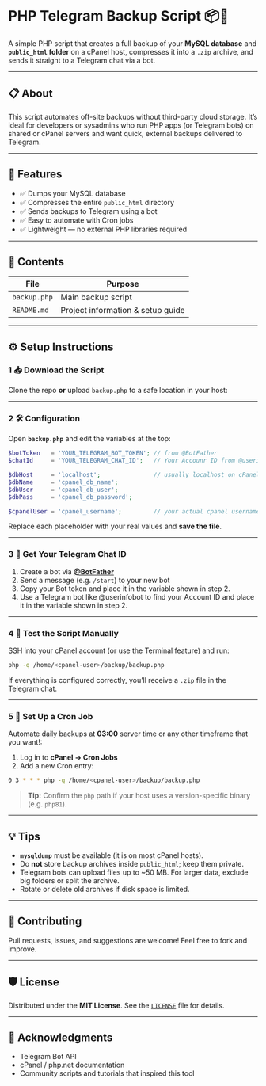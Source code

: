# PHP Telegram Backup Script 📦🤖

A simple PHP script that creates a full backup of your **MySQL database** and **`public_html` folder** on a cPanel host, compresses it into a `.zip` archive, and sends it straight to a Telegram chat via a bot.

---

## 📋 About

This script automates off-site backups without third-party cloud storage. It’s ideal for developers or sysadmins who run PHP apps (or Telegram bots) on shared or cPanel servers and want quick, external backups delivered to Telegram.

---

## 🚀 Features

- ✅ Dumps your MySQL database  
- ✅ Compresses the entire `public_html` directory  
- ✅ Sends backups to Telegram using a bot  
- ✅ Easy to automate with Cron jobs  
- ✅ Lightweight — no external PHP libraries required  

---

## 📁 Contents

| File          | Purpose                           |
|---------------|-----------------------------------|
| `backup.php`  | Main backup script                |
| `README.md`   | Project information & setup guide |

---

## ⚙️ Setup Instructions

### 1  📥 Download the Script

Clone the repo **or** upload `backup.php` to a safe location in your host:

---

### 2  🛠️ Configuration

Open **`backup.php`** and edit the variables at the top:

~~~php
$botToken   = 'YOUR_TELEGRAM_BOT_TOKEN'; // from @BotFather
$chatId     = 'YOUR_TELEGRAM_CHAT_ID';   // Your Accounr ID from @userinfobot

$dbHost     = 'localhost';               // usually localhost on cPanel
$dbName     = 'cpanel_db_name';
$dbUser     = 'cpanel_db_user';
$dbPass     = 'cpanel_db_password';

$cpanelUser = 'cpanel_username';         // your actual cpanel username
~~~

Replace each placeholder with your real values and **save the file**.

---

### 3  💬 Get Your Telegram Chat ID

1. Create a bot via **[@BotFather](https://t.me/BotFather)**  
2. Send a message (e.g. `/start`) to your new bot  
3. Copy your Bot token and place it in the variable shown in step 2.  
4. Use a Telegram bot like @userinfobot to find your Account ID and place it in the variable shown in step 2.

---

### 4  🧪 Test the Script Manually

SSH into your cPanel account (or use the Terminal feature) and run:

~~~bash
php -q /home/<cpanel-user>/backup/backup.php
~~~

If everything is configured correctly, you’ll receive a `.zip` file in the Telegram chat.

---

### 5  📅 Set Up a Cron Job

Automate daily backups at **03:00** server time or any other timeframe that you want!:

1. Log in to **cPanel → Cron Jobs**  
2. Add a new Cron entry:

~~~bash
0 3 * * * php -q /home/<cpanel-user>/backup/backup.php
~~~

> **Tip:** Confirm the `php` path if your host uses a version-specific binary (e.g. `php81`).

---

## 💡 Tips

- **`mysqldump`** must be available (it is on most cPanel hosts).  
- Do **not** store backup archives inside `public_html`; keep them private.  
- Telegram bots can upload files up to ~50 MB. For larger data, exclude big folders or split the archive.  
- Rotate or delete old archives if disk space is limited.

---

## 🤝 Contributing

Pull requests, issues, and suggestions are welcome! Feel free to fork and improve.

---

## 🛡️ License

Distributed under the **MIT License**. See the [`LICENSE`](LICENSE) file for details.

---

## 🙏 Acknowledgments

- Telegram Bot API  
- cPanel / php.net documentation  
- Community scripts and tutorials that inspired this tool
